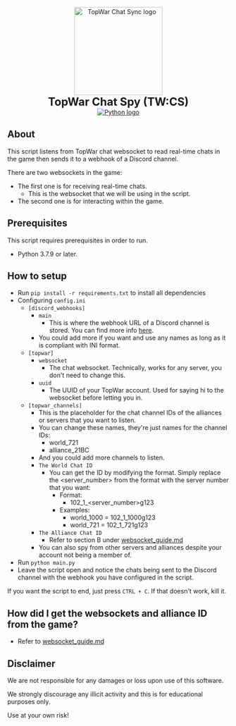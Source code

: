 <p align="center">
    <img src="https://github.com/KeirLoire/topwar-discord-chat/blob/main/img/logo.png?raw=true" width="200" alt="TopWar Chat Sync logo"/><br>
    <b style="font-size:25px">TopWar Chat Spy (TW:CS)</b><br>
    <a href="https://www.python.org/downloads/release/python-379/"><img src="https://img.shields.io/badge/python-3.7-00a0dc?label=python&style=flat&logo=python" alt="Python logo"/></a>
</p>

## About

This script listens from TopWar chat websocket to read real-time chats in the game then sends it to a webhook of a Discord channel.

There are two websockets in the game:
- The first one is for receiving real-time chats.
  - This is the websocket that we will be using in the script.
- The second one is for interacting within the game.

## Prerequisites
This script requires prerequisites in order to run.

- Python 3.7.9 or later.

## How to setup
- Run `pip install -r requirements.txt` to install all dependencies
- Configuring `config.ini`
  - `[discord_webhooks]`
    - `main`
      - This is where the webhook URL of a Discord channel is stored. You can find more info [here](https://support.discord.com/hc/en-us/articles/228383668-Intro-to-Webhooks).
    - You could add more if you want and use any names as long as it is compliant with INI format.
  - `[topwar]`
    - `websocket`
      - The chat websocket. Technically, works for any server, you don't need to change this.
    - `uuid`
      - The UUID of your TopWar account. Used for saying hi to the websocket before letting you in.
  - `[topwar_channels]`
    - This is the placeholder for the chat channel IDs of the alliances or servers that you want to listen.
    - You can change these names, they're just names for the channel IDs:
      - world_721  
      - alliance_21BC  
    - And you could add more channels to listen.
    - `The World Chat ID`
      - You can get the ID by modifying the format. Simply replace the <server_number> from the format with the server number that you want:
        - Format: 
          - 102_1_<server_number>g123
        - Examples:
          - world_1000 = 102_1_1000g123
          - world_721 = 102_1_721g123
    - `The Alliance Chat ID`
      - Refer to section B under [websocket_guide.md](https://github.com/KeirLoire/topwar-chat-spy/blob/main/doc/websocket_guide.md)
    - You can also spy from other servers and alliances despite your account not being a member of.
- Run `python main.py`
- Leave the script open and notice the chats being sent to the Discord channel with the webhook you have configured in the script.

If you want the script to end, just press `CTRL + C`. If that doesn't work, kill it.

## How did I get the websockets and alliance ID from the game?

- Refer to [websocket_guide.md](https://github.com/KeirLoire/topwar-chat-spy/blob/main/doc/websocket_guide.md)

## Disclaimer

We are not responsible for any damages or loss upon use of this software.

We strongly discourage any illicit activity and this is for educational purposes only.

Use at your own risk!
